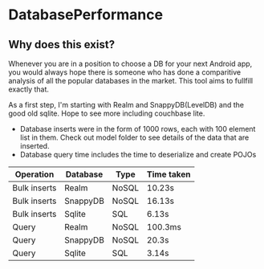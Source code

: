 # DatabasePerformance

## Why does this exist?
Whenever you are in a position to choose a DB for your next Android app, you would always hope there is someone who has done a comparitive analysis of all the popular databases in the market. This tool aims to fullfill exactly that.

As a first step, I'm starting with Realm and SnappyDB(LevelDB) and the good old sqlite. Hope to see more including couchbase lite.

- Database inserts were in the form of 1000 rows, each with 100 element list in them. Check out model folder to see details of the data that are inserted.
- Database query time includes the time to deserialize and create POJOs

Operation | Database | Type | Time taken |
----------|----------|------|------------|
Bulk inserts | Realm | NoSQL | 10.23s |
Bulk inserts | SnappyDB | NoSQL | 16.13s |
Bulk inserts | Sqlite | SQL | 6.13s |
Query | Realm | NoSQL | 100.3ms |
Query | SnappyDB | NoSQL | 20.3s |
Query | Sqlite | SQL | 3.14s |
